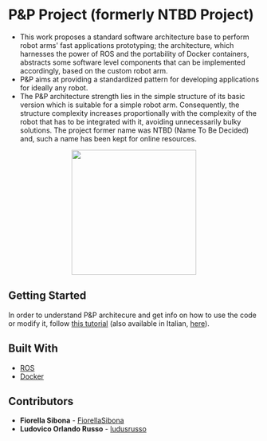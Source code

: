 # P&P Project (formerly NTBD Project)
- This work proposes a standard software architecture base to perform robot arms' fast applications prototyping; the architecture, which harnesses the power of ROS and the portability of Docker containers, abstracts some software level components that can be implemented accordingly, based on the custom robot arm. 
- P\&P aims at providing a standardized pattern for developing applications for ideally any robot. 
- The P\&P architecture strength lies in the simple structure of its basic version which is suitable for a simple robot arm. Consequently, the structure complexity increases proportionally with the complexity of the robot that has to be integrated with it, avoiding unnecessarily bulky solutions. The project former name was NTBD (Name To Be Decided) and, such a name has been kept for online resources.


<p align="center">
    <image src="http://www.hotblackrobotics.com/assets/imgs/2018-01-17-ntbd/4_architect.png"  height="250"/>
</p>

## Getting Started
In order to understand P&P architecure and get info on how to use the code or modify it, follow [this tutorial](http://www.hotblackrobotics.com/en/blog/2018/01/17/ntbd-guide-part-I/) (also available in Italian, [here](http://www.hotblackrobotics.com/it/blog/2018/01/17/ntbd-guide-part-I/)). 
## Built With
* [ROS](http://wiki.ros.org/)
* [Docker](https://www.docker.com)

## Contributors
* **Fiorella Sibona** - [FiorellaSibona](https://github.com/FiorellaSibona)
* **Ludovico Orlando Russo** - [ludusrusso](https://github.com/ludusrusso)

<!---## License
 
This project is licensed under the MIT License - see the [LICENSE.md](LICENSE.md) file for details 

## Acknowledgments
* 
* Inspiration
* etc
--->